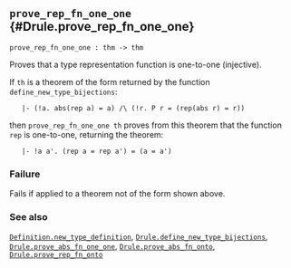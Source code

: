 ## `prove_rep_fn_one_one` {#Drule.prove_rep_fn_one_one}


```
prove_rep_fn_one_one : thm -> thm
```



Proves that a type representation function is one-to-one (injective).


If `th` is a theorem of the form returned by the function
`define_new_type_bijections`:
    
       |- (!a. abs(rep a) = a) /\ (!r. P r = (rep(abs r) = r))
    
then `prove_rep_fn_one_one th` proves from this theorem that the
function `rep` is one-to-one, returning the theorem:
    
       |- !a a'. (rep a = rep a') = (a = a')
    



### Failure

Fails if applied to a theorem not of the form shown above.

### See also

[`Definition.new_type_definition`](#Definition.new_type_definition), [`Drule.define_new_type_bijections`](#Drule.define_new_type_bijections), [`Drule.prove_abs_fn_one_one`](#Drule.prove_abs_fn_one_one), [`Drule.prove_abs_fn_onto`](#Drule.prove_abs_fn_onto), [`Drule.prove_rep_fn_onto`](#Drule.prove_rep_fn_onto)

